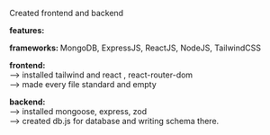 Created frontend and backend

<b>features:</b>


<b>frameworks: </b>
MongoDB, ExpressJS, ReactJS, NodeJS, TailwindCSS

<b>frontend: <br> </b>
--> installed tailwind and react , react-router-dom <br>
--> made every file standard and empty <br>

<b>backend: <br></b>
--> installed mongoose, express, zod <br>
--> created db.js for database and writing schema there.